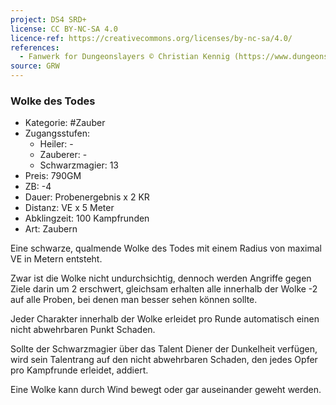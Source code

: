 ```yaml
---
project: DS4 SRD+
license: CC BY-NC-SA 4.0
licence-ref: https://creativecommons.org/licenses/by-nc-sa/4.0/
references: 
  - Fanwerk for Dungeonslayers © Christian Kennig (https://www.dungeonslayers.net/)
source: GRW
---
```


### Wolke des Todes

- Kategorie: #Zauber
- Zugangsstufen:
  - Heiler: -
  - Zauberer: -
  - Schwarzmagier: 13
- Preis: 790GM
- ZB: -4
- Dauer: Probenergebnis x 2 KR
- Distanz: VE x 5 Meter
- Abklingzeit: 100 Kampfrunden
- Art: Zaubern

Eine schwarze, qualmende Wolke des Todes mit einem Radius von maximal VE in Metern entsteht.

Zwar ist die Wolke nicht undurchsichtig, dennoch werden Angriffe gegen Ziele darin um 2 erschwert, gleichsam erhalten alle innerhalb der Wolke -2 auf alle Proben, bei denen man besser sehen können sollte.

Jeder Charakter innerhalb der Wolke erleidet pro Runde automatisch einen nicht abwehrbaren Punkt Schaden.

Sollte der Schwarzmagier über das Talent Diener der Dunkelheit verfügen, wird sein Talentrang auf den nicht abwehrbaren Schaden, den jedes Opfer pro Kampfrunde erleidet, addiert.

Eine Wolke kann durch Wind bewegt oder gar auseinander geweht werden.

